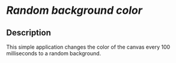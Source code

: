 # _Random background color_

## Description

This simple application changes the color of the canvas every 100 milliseconds to a random background.
